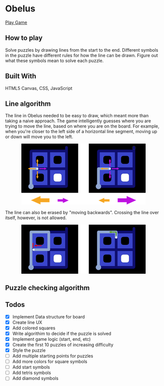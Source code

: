 # Obelus

[Play Game](http://jakebrady.me/obelus/)

## How to play
Solve puzzles by drawing lines from the start to the end. Different symbols in the puzzle have different rules for how the line can be drawn. Figure out what these symbols mean to solve each puzzle.

## Built With
HTML5 Canvas, CSS, JavaScript

## Line algorithm
The line in Obelus needed to be easy to draw, which meant more than taking a naive approach. The game intelligently guesses where you are trying to move the line, based on where you are on the board. For example, when you're closer to the left side of a horizontal line segment, moving up or down will move you to the left.

<p align="center">
  <img width="400px" height="196px" src="https://raw.githubusercontent.com/polyfish42/obelus/master/docs/Guessing.png">
</p>

The line can also be erased by "moving backwards". Crossing the line over itself, however, is not allowed.

<p align="center">
  <img width="400px" height="158px" src="https://raw.githubusercontent.com/polyfish42/obelus/master/docs/Boundaries.png">
 </p>

## Puzzle checking algorithm

## Todos
- [X] Implement Data structure for board
- [X] Create line UX
- [X] Add colored squares
- [X] Write algorithim to decide if the puzzle is solved
- [X] Implement game logic (start, end, etc)
- [X] Create the first 10 puzzles of increasing difficulty
- [X] Style the puzzle
- [ ] Add multiple starting points for puzzles
- [ ] Add more colors for square symbols
- [ ] Add start symbols
- [ ] Add tetris symbols
- [ ] Add diamond symbols
